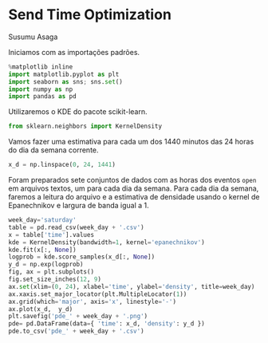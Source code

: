 
# Send Time Optimization
Susumu Asaga

Iniciamos com as importações padrões.


```python
%matplotlib inline
import matplotlib.pyplot as plt
import seaborn as sns; sns.set()
import numpy as np
import pandas as pd
```

Utilizaremos o KDE do pacote scikit-learn.

```python
from sklearn.neighbors import KernelDensity
```

Vamos fazer uma estimativa para cada um dos 1440 minutos das 24 horas do dia da semana corrente.


```python
x_d = np.linspace(0, 24, 1441)
```

Foram preparados sete conjuntos de dados com as horas dos eventos `open` em arquivos textos, um para cada dia da semana. Para cada dia da semana, faremos a leitura do arquivo e a estimativa de densidade usando o kernel de Epanechnikov e largura de banda igual a 1.


```python
week_day='saturday'
table = pd.read_csv(week_day + '.csv')
x = table['time'].values
kde = KernelDensity(bandwidth=1, kernel='epanechnikov')
kde.fit(x[:, None])
logprob = kde.score_samples(x_d[:, None])
y_d = np.exp(logprob)
fig, ax = plt.subplots()
fig.set_size_inches(12, 9)
ax.set(xlim=(0, 24), xlabel='time', ylabel='density', title=week_day)
ax.xaxis.set_major_locator(plt.MultipleLocator(1))
ax.grid(which='major', axis='x', linestyle='-')
ax.plot(x_d,  y_d)
plt.savefig('pde_' + week_day + '.png')
pde= pd.DataFrame(data={ 'time': x_d, 'density': y_d })
pde.to_csv('pde_' + week_day + '.csv')
```
